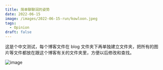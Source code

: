 ```yaml
---
title: 简单聊聊润的姿势
date: 2022-06-15
image: /images/2022-06-15-run/kowloon.jpeg
tags:
  - Opinion
draft: false
---
```


这是个中文测试，每个博客文件在 blog 文件夹下再单独建立文件夹，把所有的图片等文件都放在跟这个博客有关的文件夹里，方便以后修改和查找。

![image](/images/2022-06-15-run/cow.jpeg)
